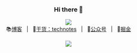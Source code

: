 <div align="center"><h3>Hi there 👋</h3></div>

<div align="center"><img src="https://visitor-badge.glitch.me/badge?page_id=github.com/studeyang" /></div>

<div align="center">
  📚<a href="https://www.studeyang.tech" target="_blank">博客</a>
  &nbsp;&nbsp;|&nbsp;&nbsp;
  🎉<a href="https://www.studeyang.tech/technotes">干货：technotes</a>
  &nbsp;&nbsp;|&nbsp;&nbsp;
  📖<a href="https://camo.githubusercontent.com/76bf22c0fd86e7692f3527fc9bae39b63cf356eadba5451a12bdec576397e29c/68747470733a2f2f746563686e6f7465732e6f73732d636e2d7368656e7a68656e2e616c6979756e63732e636f6d2f323032322f7172636f64655f666f725f67685f3864303861646430653561365f3235382e6a7067" target="_blank">公众号</a>
  &nbsp;&nbsp;|&nbsp;&nbsp;
  🚀<a href="https://juejin.cn/user/2594503173605767/posts" target="_blank">掘金</a>
</div>
<br />
<div align="center">
  <img src="https://github-readme-stats.vercel.app/api?username=studeyang&show_icons=true&count_private=false&theme=cobalt&locale=cn" />
</div>
